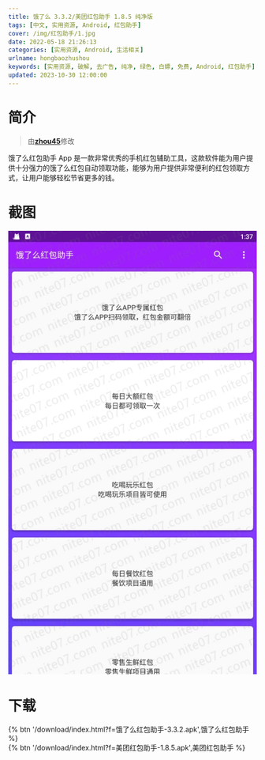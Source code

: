 ```yaml
---
title: 饿了么 3.3.2/美团红包助手 1.8.5 纯净版
tags: [中文, 实用资源, Android, 红包助手]
cover: /img/红包助手/1.jpg
date: 2022-05-18 21:26:13
categories: [实用资源, Android, 生活相关]
urlname: hongbaozhushou
keywords: [实用资源, 破解, 去广告, 纯净, 绿色, 白嫖, 免费, Android, 红包助手]
updated: 2023-10-30 12:00:00
---
```


# 简介

> 由[**zhou45**](/laiyuan)修改

饿了么红包助手 App 是一款非常优秀的手机红包辅助工具，这款软件能为用户提供十分强力的饿了么红包自动领取功能，能够为用户提供非常便利的红包领取方式，让用户能够轻松节省更多的钱。

# 截图

![](/img/红包助手/2.jpg)

# 下载

{% btn '/download/index.html?f=饿了么红包助手-3.3.2.apk',饿了么红包助手 %}
<br>
{% btn '/download/index.html?f=美团红包助手-1.8.5.apk',美团红包助手 %}
